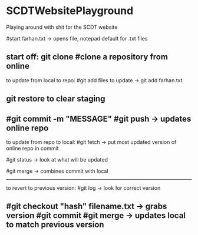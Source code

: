 # SCDTWebsitePlayground
Playing around with shit for the SCDT website

#start farhan.txt
-> opens file, notepad default for .txt files


start off: git clone
#clone a repository from online
--------------------------------------
to update from local to repo:
#git add files to update
-> git add farhan.txt
## git restore to clear staging

#git commit -m "MESSAGE"
#git push
-> updates online repo
-------------------------------------
to update from repo to local:
#git fetch
-> put most updated version of online repo in commit

#git status
-> look at what will be updated

#git merge
-> combines commit with local

----------------------------------------------
to revert to previous version:
#git log
-> look for correct version

#git checkout "hash" filename.txt
-> grabs version
#git commit
#git merge
-> updates local to match previous version
--------------------------------------------